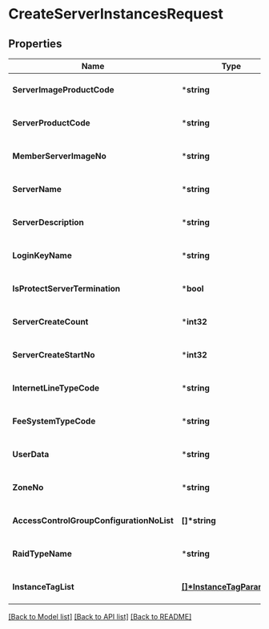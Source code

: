 # CreateServerInstancesRequest

## Properties
Name | Type | Description | Notes
------------ | ------------- | ------------- | -------------
**ServerImageProductCode** | ***string** | 서버이미지상품코드 | [optional] [default to null]
**ServerProductCode** | ***string** | 서버상품코드 | [optional] [default to null]
**MemberServerImageNo** | ***string** | 회원서버이미지번호 | [optional] [default to null]
**ServerName** | ***string** | 서버명 | [optional] [default to null]
**ServerDescription** | ***string** | 서버설명 | [optional] [default to null]
**LoginKeyName** | ***string** | 로그인키명 | [optional] [default to null]
**IsProtectServerTermination** | ***bool** | 반납보호여부 | [optional] [default to null]
**ServerCreateCount** | ***int32** | 서버생성갯수 | [optional] [default to null]
**ServerCreateStartNo** | ***int32** | 서버생성시작번호 | [optional] [default to null]
**InternetLineTypeCode** | ***string** | 인터넷라인구분코드 | [optional] [default to null]
**FeeSystemTypeCode** | ***string** | 요금제구분코드 | [optional] [default to null]
**UserData** | ***string** | 사용자데이터 | [optional] [default to null]
**ZoneNo** | ***string** | ZONE번호 | [optional] [default to null]
**AccessControlGroupConfigurationNoList** | **[]\*string** | ACG설정번호리스트 | [optional] [default to null]
**RaidTypeName** | ***string** | RAID구분이름 | [optional] [default to null]
**InstanceTagList** | **[[]\*InstanceTagParameter](InstanceTagParameter.md)** | 인스턴스태그리스트 | [optional] [default to null]

[[Back to Model list]](../README.md#documentation-for-models) [[Back to API list]](../README.md#documentation-for-api-endpoints) [[Back to README]](../README.md)


